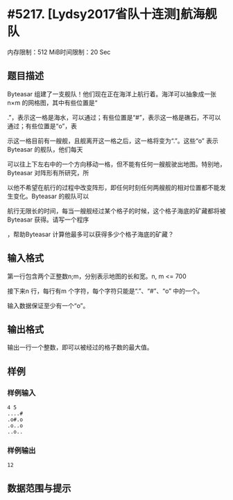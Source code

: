 # #5217. [Lydsy2017省队十连测]航海舰队

内存限制：512 MiB时间限制：20 Sec

## 题目描述

Byteasar 组建了一支舰队！他们现在正在海洋上航行着。海洋可以抽象成一张n&times;m 的网格图，其中有些位置是&ldquo;

.&rdquo;，表示这一格是海水，可以通过；有些位置是&ldquo;#&rdquo;，表示这一格是礁石，不可以通过；有些位置是&ldquo;o&rdquo;，表

示这一格目前有一艘舰，且舰离开这一格之后，这一格将变为&ldquo;.&rdquo;。这些&ldquo;o&rdquo; 表示Byteasar 的舰队，他们每天

可以往上下左右中的一个方向移动一格，但不能有任何一艘舰驶出地图。特别地，Byteasar 对阵形有所研究，所

以他不希望在航行的过程中改变阵形，即任何时刻任何两艘舰的相对位置都不能发生变化。Byteasar 的舰队可以

航行无限长的时间，每当一艘舰经过某个格子的时候，这个格子海底的矿藏都将被Byteasar 获得。请写一个程序

，帮助Byteasar 计算他最多可以获得多少个格子海底的矿藏？

## 输入格式

第一行包含两个正整数n;m，分别表示地图的长和宽。n, m <= 700

接下来n 行，每行有m 个字符，每个字符只能是&ldquo;.&rdquo;、&ldquo;#&rdquo;、&ldquo;o&rdquo; 中的一个。

输入数据保证至少有一个&ldquo;o&rdquo;。

## 输出格式

输出一行一个整数，即可以被经过的格子数的最大值。 

## 样例

### 样例输入

    
    4 5
    ....#
    .o#.o
    .o..o
    ..o..
    

### 样例输出

    
    12
    

## 数据范围与提示
